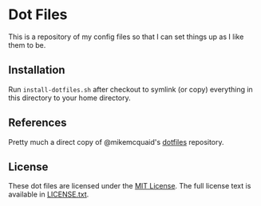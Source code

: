 # Dot Files

This is a repository of my config files so that I can set things up as I like them to be. 

## Installation

Run `install-dotfiles.sh` after checkout to symlink (or copy) everything in this directory to your home directory.

## References

Pretty much a direct copy of @mikemcquaid's [dotfiles](https://github.com/mikemcquaid/dotfiles) repository.

## License

These dot files are licensed under the [MIT License](https://en.wikipedia.org/wiki/MIT_License).
The full license text is available in [LICENSE.txt](https://github.com/mgriffin/dotfiles/blob/master/LICENSE.txt).
